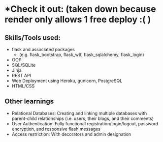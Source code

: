 # *Check it out: (taken down because render only allows 1 free deploy :( )

## Skills/Tools used:
* flask and associated packages
  * (e.g. flask_bootstrap, flask_wtf, flask_sqlalchemy, flask_login)  
* OOP  
* SQL/SQLite
* Jinja
* REST API
* Web Deployment using Heroku, gunicorn, PostgreSQL
* HTML/CSS

## **Other learnings**
* Relational Databases: Creating and linking multiple databases with parent-child relationships (i.e. users, their blogs, and their comments)
* User Authentication: Fully functional registration/login/logout, password encryption, and responsive flash messages
* Access restriction: With decorators and admin designation
